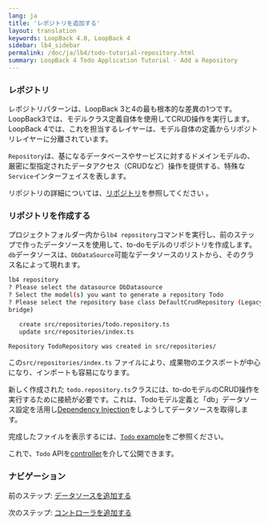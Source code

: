 ```yaml
---
lang: ja
title: 'レポジトリを追加する'
layout: translation
keywords: LoopBack 4.0, LoopBack 4
sidebar: lb4_sidebar
permalink: /doc/ja/lb4/todo-tutorial-repository.html
summary: LoopBack 4 Todo Application Tutorial - Add a Repository
---
```


### レポジトリ
レポジトリパターンは、LoopBack 3と4の最も根本的な差異の1つです。LoopBack3では、モデルクラス定義自体を使用してCRUD操作を実行します。LoopBack 4では、これを担当するレイヤーは、モデル自体の定義からリポジトリレイヤーに分離されています。

`Repository`は、基になるデータベースやサービスに対するドメインモデルの、厳密に型指定されたデータアクセス（CRUDなど）操作を提供する、特殊な`Service`インターフェイスを表します。

リポジトリの詳細については、[リポジトリ](../../Repositories.md)を参照してください 。

### リポジトリを作成する

プロジェクトフォルダー内から`lb4 repository`コマンドを実行し、前のステップで作ったデータソースを使用して、to-doモデルのリポジトリを作成します。`db`データソースは、`DbDataSource`可能なデータソースのリストから、そのクラス名によって現れます。

```sh
lb4 repository
? Please select the datasource DbDatasource
? Select the model(s) you want to generate a repository Todo
? Please select the repository base class DefaultCrudRepository (Legacy juggler
bridge)

   create src/repositories/todo.repository.ts
   update src/repositories/index.ts

Repository TodoRepository was created in src/repositories/
```

この`src/repositories/index.ts` ファイルにより、成果物のエクスポートが中心になり、インポートも容易になります。

新しく作成された `todo.repository.ts`クラスには、to-doモデルのCRUD操作を実行するために接続が必要です。これは、Todoモデル定義と「db」データソース設定を活用し[Dependency Injection](https://loopback.io/doc/en/lb4/Dependency-injection.html)をしようしてデータソースを取得します。

完成したファイルを表示するには、[`Todo` example](https://github.com/strongloop/loopback-next/blob/master/examples/todo/src/repositories/todo.repository.ts)をご参照ください。

これで、`Todo` APIを[controller](todo-tutorial-controller.md)を介して公開できます。

### ナビゲーション

前のステップ: [データソースを追加する](todo-tutorial-datasource.md)

次のステップ: [コントローラを追加する](todo-tutorial-controller.md)

